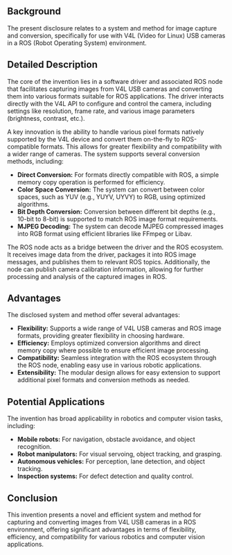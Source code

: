 ## Background

The present disclosure relates to a system and method for image capture and conversion, specifically for use with V4L (Video for Linux) USB cameras in a ROS (Robot Operating System) environment. 

## Detailed Description

The core of the invention lies in a software driver and associated ROS node that facilitates capturing images from V4L USB cameras and converting them into various formats suitable for ROS applications. The driver interacts directly with the V4L API to configure and control the camera, including settings like resolution, frame rate, and various image parameters (brightness, contrast, etc.).

A key innovation is the ability to handle various pixel formats natively supported by the V4L device and convert them on-the-fly to ROS-compatible formats. This allows for greater flexibility and compatibility with a wider range of cameras. The system supports several conversion methods, including:

*   **Direct Conversion:** For formats directly compatible with ROS, a simple memory copy operation is performed for efficiency. 
*   **Color Space Conversion:** The system can convert between color spaces, such as YUV (e.g., YUYV, UYVY) to RGB, using optimized algorithms.
*   **Bit Depth Conversion:** Conversion between different bit depths (e.g., 10-bit to 8-bit) is supported to match ROS image format requirements.
*   **MJPEG Decoding:** The system can decode MJPEG compressed images into RGB format using efficient libraries like FFmpeg or Libav.

The ROS node acts as a bridge between the driver and the ROS ecosystem. It receives image data from the driver, packages it into ROS image messages, and publishes them to relevant ROS topics. Additionally, the node can publish camera calibration information, allowing for further processing and analysis of the captured images in ROS.

## Advantages

The disclosed system and method offer several advantages:

*   **Flexibility:** Supports a wide range of V4L USB cameras and ROS image formats, providing greater flexibility in choosing hardware.
*   **Efficiency:** Employs optimized conversion algorithms and direct memory copy where possible to ensure efficient image processing.
*   **Compatibility:** Seamless integration with the ROS ecosystem through the ROS node, enabling easy use in various robotic applications. 
*   **Extensibility:** The modular design allows for easy extension to support additional pixel formats and conversion methods as needed.

## Potential Applications

The invention has broad applicability in robotics and computer vision tasks, including:

*   **Mobile robots:** For navigation, obstacle avoidance, and object recognition.
*   **Robot manipulators:** For visual servoing, object tracking, and grasping. 
*   **Autonomous vehicles:** For perception, lane detection, and object tracking.
*   **Inspection systems:** For defect detection and quality control.

## Conclusion

This invention presents a novel and efficient system and method for capturing and converting images from V4L USB cameras in a ROS environment, offering significant advantages in terms of flexibility, efficiency, and compatibility for various robotics and computer vision applications. 
